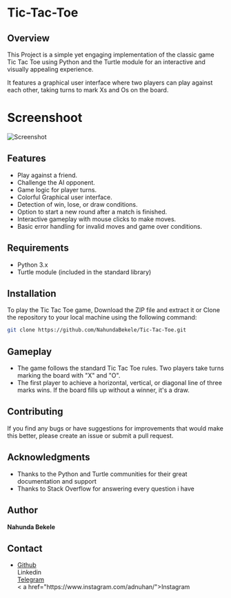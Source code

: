 # Tic-Tac-Toe

## Overview

This Project is a simple yet engaging implementation of the classic game Tic Tac Toe using Python and the Turtle module for an interactive and visually appealing experience.

It features a graphical user interface where two players can play against each other, taking turns to mark Xs and Os on the board.

# Screenshoot

![Screenshot](https://github.com/NahundaBekele/Tic-Tac-Toe/assets/138674654/768ce14f-274d-46dd-a78b-f021c320742e)

## Features

* Play against a friend.
* Challenge the AI opponent.
* Game logic for player turns.
* Colorful Graphical user interface.
* Detection of win, lose, or draw conditions.
* Option to start a new round after a match is finished.
* Interactive gameplay with mouse clicks to make moves.
* Basic error handling for invalid moves and game over conditions.

## Requirements

- Python 3.x
- Turtle module (included in the standard library)

## Installation

To play the Tic Tac Toe game, Download the ZIP file and extract it or Clone the repository to your local machine using the following command:

```bash
git clone https://github.com/NahundaBekele/Tic-Tac-Toe.git
```

## Gameplay

- The game follows the standard Tic Tac Toe rules. Two players take turns marking the board with "X" and "O".
- The first player to achieve a horizontal, vertical, or diagonal line of three marks wins. If the board fills up without a winner, it's a draw.

## Contributing

If you find any bugs or have suggestions for improvements that would make this better, please create an issue or submit a pull request.

## Acknowledgments

- Thanks to the Python and Turtle communities for their great documentation and support
- Thanks to Stack Overflow for answering every question i have

## Author
 **Nahunda Bekele**

## Contact

 <html>
   <ul>
     <li>
       <a href="https://github.com/NahundaBekele">Github</a>
       <br>
       <a herf="https://linkedin.com/in/adnuhan">Linkedin</a>
       <br>
       <a href="https://t.me/adnuhan">Telegram</a>
       <br>
      < a href="https://www.instagram.com/adnuhan/">Instagram</a>
     </li>
   </ul>
 </html>
